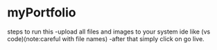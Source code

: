 # myPortfolio
steps to run this 
-upload all files and images  to your system ide like (vs code)(note:careful with file names)
-after that simply click on go live.

